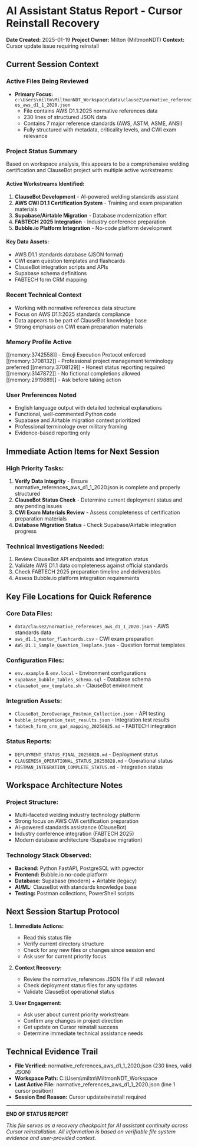 # AI Assistant Status Report - Cursor Reinstall Recovery
**Date Created:** 2025-01-19
**Project Owner:** Milton (MiltmonNDT)
**Context:** Cursor update issue requiring reinstall

## Current Session Context

### Active Files Being Reviewed
- **Primary Focus:** `c:\Users\miltm\MiltmonNDT_Workspace\data\clause2\normative_references_aws_d1_1_2020.json`
  - File contains AWS D1.1:2025 normative references data
  - 230 lines of structured JSON data
  - Contains 7 major reference standards (AWS, ASTM, ASME, ANSI)
  - Fully structured with metadata, criticality levels, and CWI exam relevance

### Project Status Summary
Based on workspace analysis, this appears to be a comprehensive welding certification and ClauseBot project with multiple active workstreams:

#### Active Workstreams Identified:
1. **ClauseBot Development** - AI-powered welding standards assistant
2. **AWS CWI D1.1 Certification System** - Training and exam preparation materials
3. **Supabase/Airtable Migration** - Database modernization effort
4. **FABTECH 2025 Integration** - Industry conference preparation
5. **Bubble.io Platform Integration** - No-code platform development

#### Key Data Assets:
- AWS D1.1 standards database (JSON format)
- CWI exam question templates and flashcards
- ClauseBot integration scripts and APIs
- Supabase schema definitions
- FABTECH form CRM mapping

### Recent Technical Context
- Working with normative references data structure
- Focus on AWS D1.1:2025 standards compliance
- Data appears to be part of ClauseBot knowledge base
- Strong emphasis on CWI exam preparation materials

### Memory Profile Active
[[memory:3742558]] - Emoji Execution Protocol enforced
[[memory:3708132]] - Professional project management terminology preferred
[[memory:3708129]] - Honest status reporting required
[[memory:3147872]] - No fictional completions allowed
[[memory:2919889]] - Ask before taking action

### User Preferences Noted
- English language output with detailed technical explanations
- Functional, well-commented Python code
- Supabase and Airtable migration context prioritized
- Professional terminology over military framing
- Evidence-based reporting only

## Immediate Action Items for Next Session

### High Priority Tasks:
1. **Verify Data Integrity** - Ensure normative_references_aws_d1_1_2020.json is complete and properly structured
2. **ClauseBot Status Check** - Determine current deployment status and any pending issues
3. **CWI Exam Materials Review** - Assess completeness of certification preparation materials
4. **Database Migration Status** - Check Supabase/Airtable integration progress

### Technical Investigations Needed:
1. Review ClauseBot API endpoints and integration status
2. Validate AWS D1.1 data completeness against official standards
3. Check FABTECH 2025 preparation timeline and deliverables
4. Assess Bubble.io platform integration requirements

## Key File Locations for Quick Reference

### Core Data Files:
- `data/clause2/normative_references_aws_d1_1_2020.json` - AWS standards data
- `aws_d1.1_master_flashcards.csv` - CWI exam preparation
- `AWS_D1.1_Sample_Question_Template.json` - Question format templates

### Configuration Files:
- `env.example` & `env.local` - Environment configurations
- `supabase_bubble_tables_schema.sql` - Database schema
- `clausebot_env_template.sh` - ClauseBot environment

### Integration Assets:
- `ClauseBot_ZeroOverage_Postman_Collection.json` - API testing
- `bubble_integration_test_results.json` - Integration test results
- `fabtech_form_crm_ga4_mapping_20250825.md` - FABTECH integration

### Status Reports:
- `DEPLOYMENT_STATUS_FINAL_20250828.md` - Deployment status
- `CLAUSEMESH_OPERATIONAL_STATUS_20250828.md` - Operational status
- `POSTMAN_INTEGRATION_COMPLETE_STATUS.md` - Integration status

## Workspace Architecture Notes

### Project Structure:
- Multi-faceted welding industry technology platform
- Strong focus on AWS CWI certification preparation
- AI-powered standards assistance (ClauseBot)
- Industry conference integration (FABTECH 2025)
- Modern database architecture (Supabase migration)

### Technology Stack Observed:
- **Backend:** Python FastAPI, PostgreSQL with pgvector
- **Frontend:** Bubble.io no-code platform
- **Database:** Supabase (modern) + Airtable (legacy)
- **AI/ML:** ClauseBot with standards knowledge base
- **Testing:** Postman collections, PowerShell scripts

## Next Session Startup Protocol

1. **Immediate Actions:**
   - Read this status file
   - Verify current directory structure
   - Check for any new files or changes since session end
   - Ask user for current priority focus

2. **Context Recovery:**
   - Review the normative_references JSON file if still relevant
   - Check deployment status files for any updates
   - Validate ClauseBot operational status

3. **User Engagement:**
   - Ask user about current priority workstream
   - Confirm any changes in project direction
   - Get update on Cursor reinstall success
   - Determine immediate technical assistance needs

## Technical Evidence Trail
- **File Verified:** normative_references_aws_d1_1_2020.json (230 lines, valid JSON)
- **Workspace Path:** C:\Users\miltm\MiltmonNDT_Workspace
- **Last Active File:** normative_references_aws_d1_1_2020.json (line 1 cursor position)
- **Session End Reason:** Cursor update/reinstall required

---
**END OF STATUS REPORT**

*This file serves as a recovery checkpoint for AI assistant continuity across Cursor reinstallation. All information is based on verifiable file system evidence and user-provided context.*
